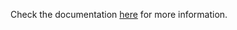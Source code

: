 Check the documentation [here](https://docs.epilot.io/apps/how-to-guides/build-a-custom-jb) for more information.